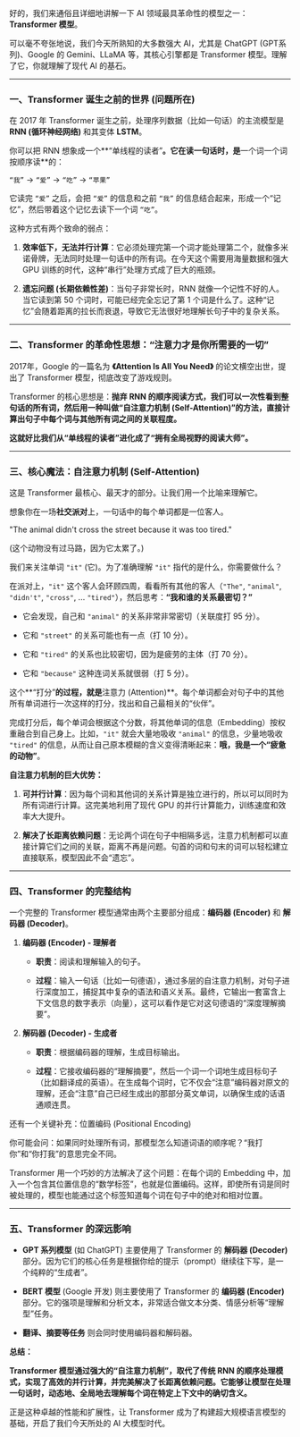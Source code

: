 好的，我们来通俗且详细地讲解一下 AI 领域最具革命性的模型之一：**Transformer 模型**。

可以毫不夸张地说，我们今天所熟知的大多数强大 AI，尤其是 ChatGPT (GPT系列)、Google 的 Gemini、LLaMA 等，其核心引擎都是 Transformer 模型。理解了它，你就理解了现代 AI 的基石。

---

### 一、Transformer 诞生之前的世界 (问题所在)

在 2017 年 Transformer 诞生之前，处理序列数据（比如一句话）的主流模型是 **RNN (循环神经网络)** 和其变体 **LSTM**。

你可以把 RNN 想象成一个**“单线程的读者”**。它在读一句话时，是**一个词一个词按顺序读**的：

`“我”` -> `“爱”` -> `“吃”` -> `“苹果”`

它读完 `“爱”` 之后，会把 `“爱”` 的信息和之前 `“我”` 的信息结合起来，形成一个“记忆”，然后带着这个记忆去读下一个词 `“吃”`。

这种方式有两个致命的弱点：

1. **效率低下，无法并行计算**：它必须处理完第一个词才能处理第二个，就像多米诺骨牌，无法同时处理一句话中的所有词。在今天这个需要用海量数据和强大 GPU 训练的时代，这种“串行”处理方式成了巨大的瓶颈。
    
2. **遗忘问题 (长期依赖性差)**：当句子非常长时，RNN 就像一个记性不好的人。当它读到第 50 个词时，可能已经完全忘记了第 1 个词是什么了。这种“记忆”会随着距离的拉长而衰退，导致它无法很好地理解长句子中的复杂关系。
    

---

### 二、Transformer 的革命性思想：“注意力才是你所需要的一切”

2017年，Google 的一篇名为 **《Attention Is All You Need》** 的论文横空出世，提出了 Transformer 模型，彻底改变了游戏规则。

Transformer 的核心思想是：**抛弃 RNN 的顺序阅读方式，我们可以一次性看到整句话的所有词，然后用一种叫做“自注意力机制 (Self-Attention)”的方法，直接计算出句子中每个词与其他所有词之间的关联程度。**

**这就好比我们从“单线程的读者”进化成了“拥有全局视野的阅读大师”。**

---

### 三、核心魔法：自注意力机制 (Self-Attention)

这是 Transformer 最核心、最天才的部分。让我们用一个比喻来理解它。

想象你在一场**社交派对**上，一句话中的每个单词都是一位客人。

"The animal didn't cross the street because it was too tired."

(这个动物没有过马路，因为它太累了。)

我们来关注单词 `"it"` (它)。为了准确理解 `"it"` 指代的是什么，你需要做什么？

在派对上，`"it"` 这个客人会环顾四周，看看所有其他的客人（`"The"`, `"animal"`, `"didn't"`, `"cross"`, ... `"tired"`），然后思考：**“我和谁的关系最密切？”**

- 它会发现，自己和 `"animal"` 的关系非常非常密切（关联度打 95 分）。
    
- 它和 `"street"` 的关系可能也有一点（打 10 分）。
    
- 它和 `"tired"` 的关系也比较密切，因为是疲劳的主体（打 70 分）。
    
- 它和 `"because"` 这种连词关系就很弱（打 5 分）。
    

这个**“打分”**的过程，就是**注意力 (Attention)**。每个单词都会对句子中的其他所有单词进行一次这样的打分，找出和自己最相关的“伙伴”。

完成打分后，每个单词会根据这个分数，将其他单词的信息（Embedding）按权重融合到自己身上。比如，`"it"` 就会大量地吸收 `"animal"` 的信息，少量地吸收 `"tired"` 的信息，从而让自己原本模糊的含义变得清晰起来：**哦，我是一个“疲惫的动物”**。

**自注意力机制的巨大优势：**

1. **可并行计算**：因为每个词和其他词的关系计算是独立进行的，所以可以同时为所有词进行计算。这完美地利用了现代 GPU 的并行计算能力，训练速度和效率大大提升。
    
2. **解决了长距离依赖问题**：无论两个词在句子中相隔多远，注意力机制都可以直接计算它们之间的关联，距离不再是问题。句首的词和句末的词可以轻松建立直接联系，模型因此不会“遗忘”。
    

---

### 四、Transformer 的完整结构

一个完整的 Transformer 模型通常由两个主要部分组成：**编码器 (Encoder)** 和 **解码器 (Decoder)**。

1. **编码器 (Encoder) - 理解者**
    
    - **职责**：阅读和理解输入的句子。
        
    - **过程**：输入一句话（比如一句德语），通过多层的自注意力机制，对句子进行深度加工，捕捉其中复杂的语法和语义关系。最终，它输出一套富含上下文信息的数字表示（向量），这可以看作是它对这句德语的“深度理解摘要”。
        
2. **解码器 (Decoder) - 生成者**
    
    - **职责**：根据编码器的理解，生成目标输出。
        
    - **过程**：它接收编码器的“理解摘要”，然后一个词一个词地生成目标句子（比如翻译成的英语）。在生成每个词时，它不仅会“注意”编码器对原文的理解，还会“注意”自己已经生成出的那部分英文单词，以确保生成的话语通顺连贯。
        

还有一个关键补充：位置编码 (Positional Encoding)

你可能会问：如果同时处理所有词，那模型怎么知道词语的顺序呢？“我打你”和“你打我”的意思完全不同。

Transformer 用一个巧妙的方法解决了这个问题：在每个词的 Embedding 中，加入一个包含其位置信息的“数学标签”，也就是位置编码。这样，即使所有词是同时被处理的，模型也能通过这个标签知道每个词在句子中的绝对和相对位置。

---

### 五、Transformer 的深远影响

- **GPT 系列模型** (如 ChatGPT) 主要使用了 Transformer 的 **解码器 (Decoder)** 部分。因为它们的核心任务是根据你给的提示（prompt）继续往下写，是一个纯粹的“生成者”。
    
- **BERT 模型** (Google 开发) 则主要使用了 Transformer 的 **编码器 (Encoder)** 部分。它的强项是理解和分析文本，非常适合做文本分类、情感分析等“理解型”任务。
    
- **翻译、摘要等任务** 则会同时使用编码器和解码器。
    

**总结：**

**Transformer 模型通过强大的“自注意力机制”，取代了传统 RNN 的顺序处理模式，实现了高效的并行计算，并完美解决了长距离依赖问题。它能够让模型在处理一句话时，动态地、全局地去理解每个词在特定上下文中的确切含义。**

正是这种卓越的性能和扩展性，让 Transformer 成为了构建超大规模语言模型的基础，开启了我们今天所处的 AI 大模型时代。
